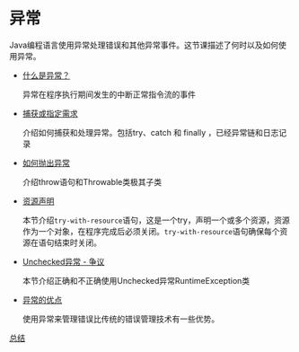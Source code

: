# 异常
Java编程语言使用异常处理错误和其他异常事件。这节课描述了何时以及如何使用异常。

* [什么是异常？](/content/essential/exceptions/definition.md)
    
    异常在程序执行期间发生的中断正常指令流的事件
* [捕获或指定需求](/content/essential/exceptions/catchOrDeclare.md)
    
    介绍如何捕获和处理异常。包括try、catch 和  finally ，已经异常链和日志记录
* [如何抛出异常](/content/essential/exceptions/throwing.md)
    
    介绍throw语句和Throwable类极其子类 
* [资源声明](/content/essential/exceptions/handling/tryResourceClose.md)
    
    本节介绍`try-with-resource`语句，这是一个try，声明一个或多个资源，资源作为一个对象，在程序完成后必须关闭。`try-with-resource`语句确保每个资源在语句结束时关闭。  

* [Unchecked异常 - 争议](/content/essential/exceptions/runtime.md)
   
    本节介绍正确和不正确使用Unchecked异常RuntimeException类

* [异常的优点](/content/essential/exceptions/advantages.md)

    使用异常来管理错误比传统的错误管理技术有一些优势。    
    
                                                                          
[总结](/content/essential/exceptions/summary.md)